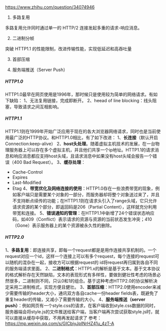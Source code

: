 https://www.zhihu.com/question/34074946

1. 多路复用

多路复用允许同时通过单一的 HTTP/2 连接发起多重的请求-响应消息。

2. 二进制分帧

突破 HTTP1.1 的性能限制，改进传输性能，实现低延迟和高吞吐量

3. 首部压缩

4. 服务端推送（Server Push）
##### HTTP1.0
HTTP1.0最早在网页使用是1996年，那时候只是使用较为简单的网络请求。有如下缺陷：
1、无法复用链接，完成即断开。
2、heead of line blocking：线头阻塞，导致请求之间互相影响。

##### HTTP1.1
HTTP1.1则在1999年开始广泛应用于现在的各大浏览器网络请求，同时也是当前使用最广泛的HTTP协议。和HTTP1.0相比，有了如下改进：
1、**长连接**（默认开启Connection:keep-alive）
2、**host头处理**。随着虚拟主机技术的发展，在一台物理服务器上可以存在多个虚拟主机，并且他们共享一个ip地址。HTTP1.1的请求消息和响应消息都应支持host头域，且请求消息中如果没有host头域会报告一个错误（400 Bad Request）。
3、**缓存处理**：
- Cache-Control
- Expires
- Last-Modified
- Etag
4、**带宽优化及网络连接的使用**：HTTP1.0存在一些浪费带宽的现象，例如客户端只是需要某个对象的一部分，而服务器却将整个对象送过来了，并且不支持断点续传的功能；在HTTP1.1则在请求头引入了range头域，它只允许请求资源的某个部分，即返回码是206（Partial Content），这样就充分利用带宽和连接。
5、**错误通知的管理**：在HTTP1.1中新增了24个错误状态响应码，如409（Conflict）表示请求的资源与资源的当前状态发生冲突；410（Gone）表示服务器上的某个资源被永久性的删除。

##### HTTP2.0
1、**多路复用**：即连接共享，即每一个request都是是用作连接共享机制的。一个request对应一个id，这样一个连接上可以有多个request，每个连接的request可以随机的混杂在一起，接收方可以根据request的 id将request再归属到各自不同的服务端请求里面。
2、**二进制格式**：HTTP1.x的解析是基于文本。基于文本协议的格式解析存在天然缺陷，文本的表现形式有多样性，要做到健壮性考虑的场景必然很多，二进制则不同，只认0和1的组合。基于这种考虑HTTP2.0的协议解析决定采用二进制格式，实现方便且健壮。
3、**首部压缩**：HTTP2.0使用encoder来减少需要传输的header大小，通讯双方各自cache一份header fields表，既避免了重复header的传输，又减小了需要传输的大小。
4、**服务端推送（server push）**：例如网页有一个style.css的请求，在客户端收到style.css数据的同时，服务器端会将style.js的文件推送给客户端，当客户端再次尝试获取style.js时，就可以直接从缓存中获取，不用再发起请求了
参考：https://mp.weixin.qq.com/s/GICbiyJpINrHZ41u_4zT-A
